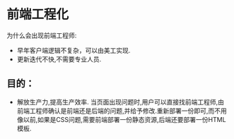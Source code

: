 # 前端工程化
为什么会出现前端工程师:

* 早年客户端逻辑不复杂，可以由美工实现.
* 更新迭代不快,不需要专业人员.

## 目的：
* 解放生产力,提高生产效率. 当页面出现问题时,用户可以直接找前端工程师,由前端工程师确认是前端还是后端的问题,并给予修改.重新部署一份即可,而不用像以前,如果是CSS问题,需要前端部署一份静态资源,后端还要部署一份HTML模板.